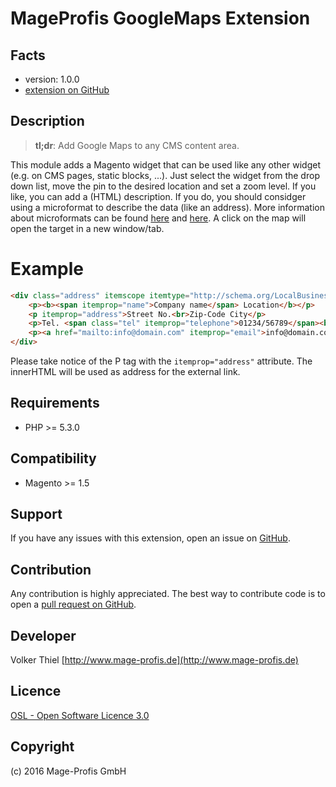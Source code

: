 MageProfis GoogleMaps Extension
=====================

Facts
-----
- version: 1.0.0
- [extension on GitHub](https://github.com/mageprofis/MageProfis_GoogleMaps)

Description
-----------
> **tl;dr**: Add Google Maps to any CMS content area.

This module adds a Magento widget that can be used like any other widget (e.g. on CMS pages, static blocks, ...). Just select the widget from the drop down list, move the pin to the desired location and set a zoom level. If you like, you can add a (HTML) description. If you do, you should considger using a microformat to describe the data (like an address). More information about microformats can be found [here](https://developers.google.com/structured-data/schema-org) and [here](http://schema.org/). A click on the map will open the target in a new window/tab.

# Example

```html
<div class="address" itemscope itemtype="http://schema.org/LocalBusiness">
    <p><b><span itemprop="name">Company name</span> Location</b></p>
    <p itemprop="address">Street No.<br>Zip-Code City</p>
    <p>Tel. <span class="tel" itemprop="telephone">01234/56789</span><br>Fax <span class="fax" itemprop="faxNumber">01234/56788</span></p>
    <p><a href="mailto:info@domain.com" itemprop="email">info@domain.com</a></p>
</div>
```

Please take notice of the P tag with the `itemprop="address"` attribute. The innerHTML will be used as address for the external link.

Requirements
------------
- PHP >= 5.3.0

Compatibility
-------------
- Magento >= 1.5

Support
-------
If you have any issues with this extension, open an issue on [GitHub](https://github.com/mageprofis/MageProfis_GoogleMaps/issues).

Contribution
------------
Any contribution is highly appreciated. The best way to contribute code is to open a [pull request on GitHub](https://help.github.com/articles/using-pull-requests).

Developer
---------
Volker Thiel
[http://www.mage-profis.de](http://www.mage-profis.de)

Licence
-------
[OSL - Open Software Licence 3.0](http://opensource.org/licenses/osl-3.0.php)

Copyright
---------
(c) 2016 Mage-Profis GmbH
